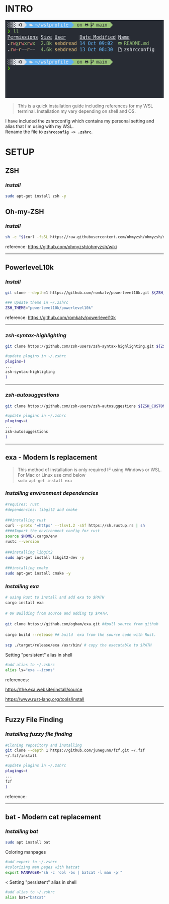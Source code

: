 # **INTRO**

![terminalexample](/example1.PNG)


>This is a quick installation guide including references for my WSL terminal. Installation my vary depending on shell and OS.

I have included the zshrcconfig which contains my personal setting and alias that I'm using with my WSL.  
Rename the file to **```zshrcconfig -> .zshrc```**.  

# **SETUP**

## **ZSH**

### ***install***

```bash
sudo apt-get install zsh -y
```

## **Oh-my-ZSH**

### ***install***

```bash
sh -c "$(curl -fsSL https://raw.githubusercontent.com/ohmyzsh/ohmyzsh/master/tools/install.sh)"
```

 reference: <https://github.com/ohmyzsh/ohmyzsh/wiki>

---

## **PowerleveL10k**

### ***Install***

```bash
git clone --depth=1 https://github.com/romkatv/powerlevel10k.git ${ZSH_CUSTOM:-$HOME/.oh-my-zsh/custom}/themes/powerlevel10k
```

```bash
### Update theme in ~/.zshrc
ZSH_THEME="powerlevel10k/powerlevel10k"
```

reference: <https://github.com/romkatv/powerlevel10k>

---

### ***zsh-syntax-highlighting***

```bash
git clone https://github.com/zsh-users/zsh-syntax-highlighting.git ${ZSH_CUSTOM:-~/.oh-my-zsh/custom}/plugins/zsh-syntax-highlighting
```

```bash
#update plugins in ~/.zshrc
plugins=(
...
zsh-syntax-highligting
)
```

---

### ***zsh-autosuggestions***

```bash
git clone https://github.com/zsh-users/zsh-autosuggestions ${ZSH_CUSTOM:-~/.oh-my-zsh/custom}/plugins/zsh-autosuggestions
```

```bash
#update plugins in ~/.zshrc
plugings=(
...
zsh-autosuggestions
)
```

---

## **exa - Modern ls replacement**

> This method of installation is only required IF using Windows or WSL.  
> For Mac or Linux use cmd below  
```sudo apt-get install exa```

### ***Installing environment dependencies***

```bash
#requires: rust
#dependencies: libgit2 and cmake

###installing rust
curl --proto '=https' --tlsv1.2 -sSf https://sh.rustup.rs | sh
####Import the environment config for rust
source $HOME/.cargo/env
rustc --version

###installing libgit2
sudo apt-get install libgit2-dev -y

###installing cmake
sudo apt-get install cmake -y
```

### ***Installing exa***

```bash
# using Rust to install and add exa to $PATH
cargo install exa

# OR Building from source and adding tp $PATH.

git clone https://github.com/ogham/exa.git ##pull source from github

cargo build --release ## build  exa from the source code with Rust.

scp ./target/release/exa /usr/bin/ # copy the executable to $PATH
```

Setting "persistent" alias in shell

```bash
#add alias to ~/.zshrc
alias ls="exa --icons"
```

references:

<https://the.exa.website/install/source>

<https://www.rust-lang.org/tools/install>

---

## **Fuzzy File Finding**

### ***Installing fuzzy file finding***

```bash
#Cloning repository and installing
git clone --depth 1 https://github.com/junegunn/fzf.git ~/.fzf
~/.fzf/install
```

```bash
#update plugins in ~/.zshrc
plugings=(
...
fzf
)
```

reference:

---

## **bat - Modern cat replacement**

### ***Installing bat***

```bash
sudo apt install bat
```

Coloring manpages

```bash
#add export to ~/.zshrc
#colorizing man pages with batcat
export MANPAGER="sh -c 'col -bx | batcat -l man -p'"

```

< Setting "persistent" alias in shell

```bash
#add alias to ~/.zshrc
alias bat="batcat"
```
